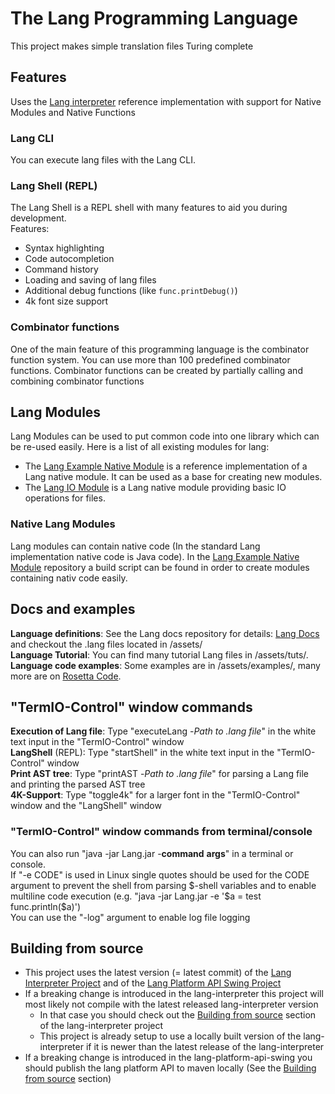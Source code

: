 # The Lang Programming Language

This project makes simple translation files Turing complete

## Features

Uses the [Lang interpreter](https://github.com/lang-programming/lang-interpreter) reference implementation with support for Native Modules and Native Functions

### Lang CLI

You can execute lang files with the Lang CLI.

### Lang Shell (REPL)

The Lang Shell is a REPL shell with many features to aid you during development.<br>
Features:
- Syntax highlighting
- Code autocompletion
- Command history
- Loading and saving of lang files
- Additional debug functions (like `func.printDebug()`) 
- 4k font size support

### Combinator functions

One of the main feature of this programming language is the combinator function system. You can use more than 100 predefined combinator functions. Combinator functions can be created by partially calling and combining combinator functions

## Lang Modules

Lang Modules can be used to put common code into one library which can be re-used easily.
Here is a list of all existing modules for lang:
- The [Lang Example Native Module](https://github.com/JDDev0/LangExampleNativeModule) is a reference implementation of a Lang native module. It can be used as a base for creating new modules.
- The [Lang IO Module](https://github.com/JDDev0/LangIOModule) is a Lang native module providing basic IO operations for files.

### Native Lang Modules

Lang modules can contain native code (In the standard Lang implementation native code is Java code). In the [Lang Example Native Module](https://github.com/JDDev0/LangExampleNativeModule) repository a build script can be found in order to create modules containing nativ code easily.

## Docs and examples

**Language definitions**: See the Lang docs repository for details: [Lang Docs](https://github.com/lang-programming/docs) and checkout the .lang files located in /assets/<br>
**Language Tutorial**: You can find many tutorial Lang files in /assets/tuts/.<br>
**Language code examples**: Some examples are in /assets/examples/, many more are on [Rosetta Code](https://rosettacode.org/wiki/lang).<br>

## "TermIO-Control" window commands

**Execution of Lang file**: Type "executeLang -*Path to .lang file*" in the white text input in the "TermIO-Control" window<br>
**LangShell** (REPL): Type "startShell" in the white text input in the "TermIO-Control" window<br>
**Print AST tree**: Type "printAST -*Path to .lang file*" for parsing a Lang file and printing the parsed AST tree<br>
**4K-Support**: Type "toggle4k" for a larger font in the "TermIO-Control" window and the "LangShell" window<br>

### "TermIO-Control" window commands from terminal/console

You can also run "java -jar Lang.jar -**command** **args**" in a terminal or console.<br>
If "-e CODE" is used in Linux single quotes should be used for the CODE argument to prevent the shell from parsing $-shell variables and to enable multiline code execution (e.g. "java -jar Lang.jar -e '$a = test<br>
func.println($a)')<br>
You can use the "-log" argument to enable log file logging<br>

## Building from source

- This project uses the latest version (= latest commit) of the [Lang Interpreter Project](https://github.com/lang-programming/lang-interpreter) and of the [Lang Platform API Swing Project](https://github.com/lang-programming/lang-platform-api-swing)
- If a breaking change is introduced in the lang-interpreter this project will most likely not compile with the latest released lang-interpreter version
  - In that case you should check out the [Building from source](https://github.com/lang-programming/lang-interpreter#build-from-source) section of the lang-interpreter project
  - This project is already setup to use a locally built version of the lang-interpreter if it is newer than the latest release of the lang-interpreter
- If a breaking change is introduced in the lang-platform-api-swing you should publish the lang platform API to maven locally (See the [Building from source](https://github.com/lang-programming/lang-platform-api-swing#build-from-source) section)
